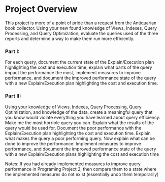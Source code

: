 # Project Overview

This project is more of a point of pride than a request from the Antiquarian book collector.
Using your new found knowledge of Views, Indexes, Query Processing, and Query
Optimization, evaluate the queries used of the three reports and determine a way to make them
run more efficiently. 

### Part I:
For each query, document the current state of the Explain/Execution plan
highlighting the cost and execution time, explain what parts of the query impact the performance
the most, implement measures to improve performance, and document the improved
performance state of the query with a new Explain/Execution plan highlighting the cost and
execution time.

### Part II:
Using your knowledge of Views, Indexes, Query Processing, Query Optimization, and
knowledge of the data, create a meaningful query that you know would violate everything you
have learned about query efficiency. Make me the most horrible query you can. Explain what
the results of the query would be used for. Document the poor performance with the
Explain/Execution plan highlighting the cost and execution time. Explain what makes the query
a poor performing query. Now explain what can be done to improve the performance.
Implement measures to improve performance, and document the improved performance state
of the query with a new Explain/Execution plans highlighting the cost and execution time


Notes:
If you had already implemented measures to improve query performance in Programing Project
2, then compare them to a state where the implemented measures do not exist (essentially
undo them temporarily)
